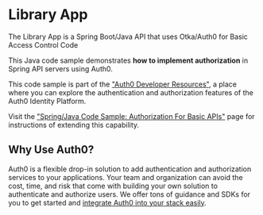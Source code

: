 # Library App

The Library App is a Spring Boot/Java API that uses Otka/Auth0 for Basic Access Control Code

This Java code sample demonstrates **how to implement authorization** in Spring API servers using Auth0.

This code sample is part of the ["Auth0 Developer Resources"](https://developer.auth0.com/resources), a place where you can explore the authentication and authorization features of the Auth0 Identity Platform.

Visit the ["Spring/Java Code Sample: Authorization For Basic APIs"](https://developer.auth0.com/resources/code-samples/api/spring/basic-authorization) page for instructions of extending this capability.

## Why Use Auth0?

Auth0 is a flexible drop-in solution to add authentication and authorization services to your applications. Your team and organization can avoid the cost, time, and risk that come with building your own solution to authenticate and authorize users. We offer tons of guidance and SDKs for you to get started and [integrate Auth0 into your stack easily](https://developer.auth0.com/resources/code-samples/full-stack).
